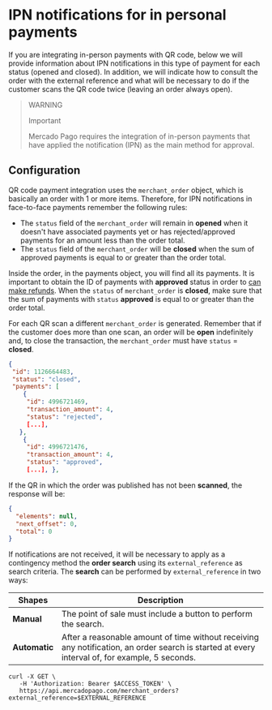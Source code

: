 # IPN notifications for in personal payments

If you are integrating in-person payments with QR code, below we will provide information about IPN notifications in this type of payment for each status (opened and closed). In addition, we will indicate how to consult the order with the external reference and what will be necessary to do if the customer scans the QR code twice (leaving an order always open).
 
> WARNING
>
> Important
>
> Mercado Pago requires the integration of in-person payments that have applied the notification (IPN) as the main method for approval.
 
## Configuration

QR code payment integration uses the `merchant_order` object, which is basically an order with 1 or more items. Therefore, for IPN notifications in face-to-face payments remember the following rules:

* The `status` field of the `merchant_order` will remain in **opened** when it doesn't have associated payments yet or has rejected/approved payments for an amount less than the order total.
* The `status` field of the `merchant_order` will be **closed** when the sum of approved payments is equal to or greater than the order total.

Inside the order, in the payments object, you will find all its payments. It is important to obtain the ID of payments with **approved** status in order to [can make refunds](https://www.mercadopago[FAKER][URL][DOMAIN]/developers/en/guides/manage-account/account/cancellations-and-refunds). When the `status` of `merchant_order` is **closed**, make sure that the sum of payments with `status` **approved** is equal to or greater than the order total.

For each QR scan a different `merchant_order` is generated. Remember that if the customer does more than one scan, an order will be **open** indefinitely and, to close the transaction, the `merchant_order` must have `status` = **closed**.

```json
{
 "id": 1126664483,
 "status": "closed",
 "payments": [
    {
     "id": 4996721469,
     "transaction_amount": 4,
     "status": "rejected",
     [...],
   },
    {
     "id": 4996721476,
     "transaction_amount": 4,
     "status": "approved",
     [...], },
```

If the QR in which the order was published has not been **scanned**, the response will be:

```json
{
  "elements": null,
  "next_offset": 0,
  "total": 0
}
```

If notifications are not received, it will be necessary to apply as a contingency method the **order search** using its `external_reference` as search criteria. The **search** can be performed by `external_reference` in two ways:
 
| Shapes | Description |
| --- | --- |
| **Manual** | The point of sale must include a button to perform the search. |
| **Automatic** | After a reasonable amount of time without receiving any notification, an order search is started at every interval of, for example, 5 seconds. |

```curl
curl -X GET \
   -H 'Authorization: Bearer $ACCESS_TOKEN' \
   https://api.mercadopago.com/merchant_orders?external_reference=$EXTERNAL_REFERENCE 
```